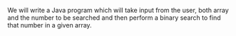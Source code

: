 We will write a Java program which will take input from the user, both array and the number to be searched and then perform a binary search to find that number in a given array.
